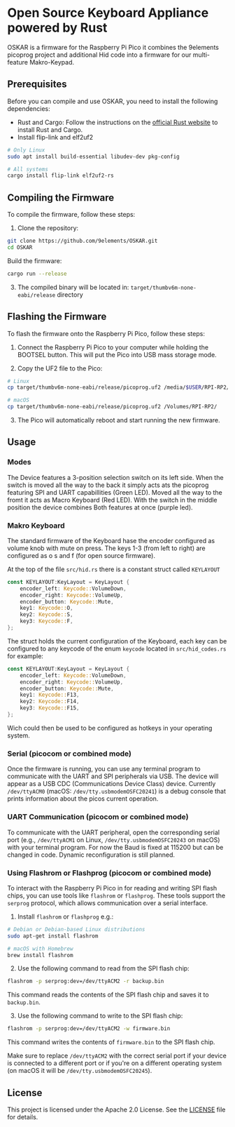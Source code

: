 # Open Source Keyboard Appliance powered by Rust

OSKAR is a firmware for the Raspberry Pi Pico it combines the 9elements picoprog project and additional Hid code into a firmware for our multi-feature Makro-Keypad.
## Prerequisites

Before you can compile and use OSKAR, you need to install the following dependencies:

- Rust and Cargo: Follow the instructions on the [official Rust website](https://www.rust-lang.org/tools/install) to install Rust and Cargo.
- Install flip-link and elf2uf2

```sh
# Only Linux
sudo apt install build-essential libudev-dev pkg-config

# All systems
cargo install flip-link elf2uf2-rs
```

## Compiling the Firmware

To compile the firmware, follow these steps:

1. Clone the repository:

```sh
git clone https://github.com/9elements/OSKAR.git
cd OSKAR
```

Build the firmware:

```sh
cargo run --release
```

3. The compiled binary will be located in:
   `target/thumbv6m-none-eabi/release` directory

## Flashing the Firmware

To flash the firmware onto the Raspberry Pi Pico, follow these steps:

1. Connect the Raspberry Pi Pico to your computer while holding the BOOTSEL button. This will put the Pico into USB mass storage mode.

2. Copy the UF2 file to the Pico:

```sh
# Linux
cp target/thumbv6m-none-eabi/release/picoprog.uf2 /media/$USER/RPI-RP2/

# macOS
cp target/thumbv6m-none-eabi/release/picoprog.uf2 /Volumes/RPI-RP2/
```

3. The Pico will automatically reboot and start running the new firmware.

## Usage

### Modes

The Device features a 3-position selection switch on its left side. When the switch is moved all the way to the back it simply acts ats the picoprog featuring SPI and UART capabillities (Green LED). Moved all the way to the fromt it acts as Macro Keyboard (Red LED). With the switch in the middle position the device combines Both features at once (purple led).

### Makro Keyboard

The standard firmware of the Keyboard hase the encoder configured as volume knob with mute on press.
The keys 1-3 (from left to right) are configured as o s and f (for open source firmware).

At the top of the file `src/hid.rs` there is a constant struct called ```KEYLAYOUT```

```rust
const KEYLAYOUT:KeyLayout = KeyLayout {
    encoder_left: Keycode::VolumeDown,
    encoder_right: Keycode::VolumeUp,
    encoder_button: Keycode::Mute,
    key1: Keycode::O,
    key2: Keycode::S,
    key3: Keycode::F,
};
```

The struct holds the current configuration of the Keyboard, each key can be configured to any keycode of the enum ```keycode``` located in `src/hid_codes.rs`
for example:

```rust
const KEYLAYOUT:KeyLayout = KeyLayout {
    encoder_left: Keycode::VolumeDown,
    encoder_right: Keycode::VolumeUp,
    encoder_button: Keycode::Mute,
    key1: Keycode::F13,
    key2: Keycode::F14,
    key3: Keycode::F15,
};
```
Wich could then be used to be configured as hotkeys in your operating system.


### Serial (picocom or combined mode)

Once the firmware is running, you can use any terminal program to communicate with the UART and SPI peripherals via USB. The device will appear as a USB CDC (Communications Device Class) device. Currently `/dev/ttyACM0` (macOS: `/dev/tty.usbmodemOSFC20241`) is a debug console that prints information about the picos current operation.

### UART Communication (picocom or combined mode)

To communicate with the UART peripheral, open the corresponding serial port (e.g., `/dev/ttyACM1` on Linux, `/dev/tty.usbmodemOSFC20243` on macOS) with your terminal program. For now the Baud is fixed at 115200 but can be changed in code. Dynamic reconfiguration is still planned.

### Using Flashrom or Flashprog (picocom or combined mode)

To interact with the Raspberry Pi Pico in for reading and writing SPI flash chips, you can use tools like `flashrom` or `flashprog`. These tools support the `serprog` protocol, which allows communication over a serial interface.

1. Install `flashrom` or `flashprog` e.g.:

```sh
# Debian or Debian-based Linux distributions
sudo apt-get install flashrom

# macOS with Homebrew
brew install flashrom
```

2. Use the following command to read from the SPI flash chip:

```sh
flashrom -p serprog:dev=/dev/ttyACM2 -r backup.bin
```

This command reads the contents of the SPI flash chip and saves it to `backup.bin`.

3. Use the following command to write to the SPI flash chip:

```sh
flashrom -p serprog:dev=/dev/ttyACM2 -w firmware.bin
```

This command writes the contents of `firmware.bin` to the SPI flash chip.

Make sure to replace `/dev/ttyACM2` with the correct serial port if your device is connected to a different port or if you're on a different operating system (on macOS it will be `/dev/tty.usbmodemOSFC20245`).


## License

This project is licensed under the Apache 2.0 License. See the [LICENSE](LICENSE) file for details.
